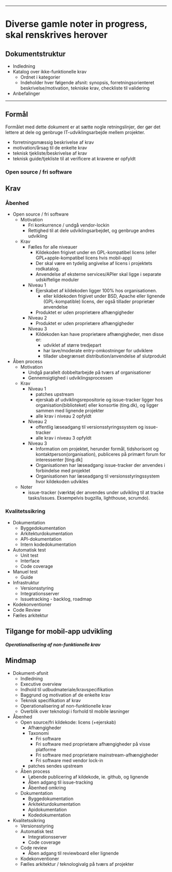 ------- 

# Diverse gamle noter in progress, skal renskrives herover

## Dokumentstruktur

- Indledning 
- Katalog over ikke-funktionelle krav
    - Ordnet i kategorier
    - Indeholder hver følgende afsnit: synopsis, forretningsorienteret beskrivelse/motivation, tekniske krav, checkliste til validering
- Anbefalinger

------

## Formål

Formålet med dette dokument er at sætte nogle retningslinjer, der gør det lettere at dele og genbruge IT-udviklingsarbejde mellem projekter.

- forretningsmæssig beskrivelse af krav
- motivation/årsag til de enkelte krav 
- teknisk tjekliste/beskrivelse af krav
- teknisk guide/tjekliste til at verificere at kravene er opfyldt

### Open source / fri software

## Krav

### Åbenhed

- Open source / fri software
    - Motivation
        - Fri konkurrence / undgå vendor-lockin
        - Rettighed til at dele udviklingsarbejdet, og genbruge andres udvikling
    - Krav
        - Fælles for alle niveauer
            - Kildekoden frigivet under en GPL-kompatibel licens (eller GPL+apple-kompatibel licens hvis mobil-app)
            - Der skal være en tydelig angivelse af licens i projektets rodkatalog.
            - Anvendelse af eksterne services/APIer skal ligge i separate udskiftelige moduler
        - Niveau 1
            - Ejerskabet af kildekoden ligger 100% hos organisationen.
                - eller kildekoden frigivet under BSD, Apache eller lignende (GPL-kompatible) licens, der også tillader proprietær anvendelse
            - Produktet er uden proprietære afhængigheder
        - Niveau 2
            - Produktet er uden proprietære afhængigheder
        - Niveau 3
            - Kildekoden kan have proprietære afhængigheder, men disse er:
                - udviklet af større tredjepart
                - har lave/moderate entry-omkostninger for udviklere 
                - tillader ubegrænset distribution/anvendelse af slutprodukt
- Åben process
    - Motivation
        - Undgå parallelt dobbeltarbejde på tværs af organisationer
        - Gennemsigtighed i udviklingsprocessen
    - Krav
        - Niveau 1
            - patches upstream
            - ejerskab af udviklingsrepositorie og issue-tracker ligger hos organisation(biblioteket) eller konsortie (ting.dk), og ligger sammen med lignende projekter
            - alle krav i niveau 2 opfyldt
        - Niveau 2
            - offentlig læseadgang til versionsstyringssystem og issue-tracker
            - alle krav i niveau 3 opfyldt
        - Niveau 3
            - Information om projektet, herunder formål, tidshorisont og kontaktperson(organisation), publiceres på primært forum for interessenter [ting.dk]
            - Organisationen har læseadgang issue-tracker der anvendes i forbindelse med projektet
            - Organisationen har læseadgang til versionsstyringssystem hvor kildekoden udvikles
     - Noter
        - issue-tracker (værktøj der anvendes under udvikling til at tracke tasks/issues. Eksempelvis bugzilla, lighthouse, scrumdo).

### Kvalitetssikring

- Dokumentation
    - Byggedokumentation
    - Arkitekturdokumentation
    - API-dokumentation
    - Intern kodedokumentation
- Automatisk test
    - Unit test
    - Interface
    - Code coverage
- Manuel test
    - Guide
- Infrastruktur
    - Versionsstyring
    - Integrationsserver
    - Issuetracking - backlog, roadmap
- Kodekonventioner
- Code Review
- Fælles arkitektur

## Tilgange for mobil-app udvikling


##### Operationalisering af non-funktionelle krav



## Mindmap
- Dokument-afsnit
    - Indledning
    - Executive overview
    - Indhold til udbudmateriale/kravspecifikation
    - Baggrund og motivation af de enkelte krav
    - Teknisk specifikation af krav
    - Operationalisering af non-funktionelle krav
    - Overblik over teknologi i forhold til mobile løsninger
- Åbenhed
    - Open source/fri kildekode:  licens (+ejerskab)
        - Afhængigheder
        - Taxonomi
            - Fri software
            - Fri software med proprietære afhængigheder på visse platforme
            - Fri software med proprietære mainstream-afhængigheder
            - Fri software med vendor lock-in 
        - patches sendes upstream
    - Åben process
        - Løbende publicering af kildekode, ie. github, og lignende
        - Åben adgang til issue-tracking
        - Åbenhed omkring
    - Dokumentation
        - Byggedokumentation
        - Arkitekturdokumentation
        - Apidokumentation
        - Kodedokumentation
- Kvalitetssikring
    - Versionsstyring
    - Automatisk test
        - Integrationsserver
        - Code coverage
    - Code review
        - Åben adgang til reviewboard eller lignende
    - Kodekonventioner
    - Fælles arkitektur / teknologivalg på tværs af projekter
